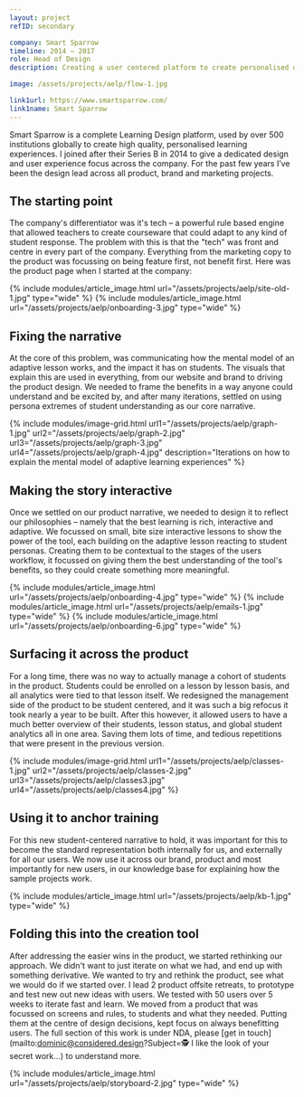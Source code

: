 ```yaml
---
layout: project
refID: secondary

company: Smart Sparrow
timeline: 2014 — 2017
role: Head of Design
description: Creating a user centered platform to create personalised online learning at scale

image: /assets/projects/aelp/flow-1.jpg

link1url: https://www.smartsparrow.com/
link1name: Smart Sparrow
---
```


Smart Sparrow is a complete Learning Design platform, used by over 500 institutions globally to create high quality, personalised learning experiences. I joined after their Series B in 2014 to give a dedicated design and user experience focus across the company. For the past few years I’ve been the design lead across all product, brand and marketing projects.

## The starting point
The company's differentiator was it's tech – a powerful rule based engine that allowed teachers to create courseware that could adapt to any kind of student response. The problem with this is that the "tech" was front and centre in every part of the company. Everything from the marketing copy to the product was focussing on being feature first, not benefit first. Here was the product page when I started at the company:

{% include modules/article_image.html url="/assets/projects/aelp/site-old-1.jpg" type="wide" %}
{% include modules/article_image.html url="/assets/projects/aelp/onboarding-3.jpg" type="wide" %}

## Fixing the narrative
At the core of this problem, was communicating how the mental model of an adaptive lesson works, and the impact it has on students. The visuals that explain this are used in everything, from our website and brand to driving the product design. We needed to frame the benefits in a way anyone could understand and be excited by, and after many iterations, settled on using persona extremes of student understanding as our core narrative.

{% include modules/image-grid.html url1="/assets/projects/aelp/graph-1.jpg" url2="/assets/projects/aelp/graph-2.jpg" url3="/assets/projects/aelp/graph-3.jpg" url4="/assets/projects/aelp/graph-4.jpg" description="Iterations on how to explain the mental model of adaptive learning experiences" %}

## Making the story interactive
Once we settled on our product narrative, we needed to design it to reflect our philosophies – namely that the best learning is rich, interactive and adaptive. We focussed on small, bite size interactive lessons to show the power of the tool, each building on the adaptive lesson reacting to student personas. Creating them to be contextual to the stages of the users workflow, it focussed on giving them the best understanding of the tool's benefits, so they could create something more meaningful.

{% include modules/article_image.html url="/assets/projects/aelp/onboarding-4.jpg" type="wide" %}
{% include modules/article_image.html url="/assets/projects/aelp/emails-1.jpg" type="wide" %}
{% include modules/article_image.html url="/assets/projects/aelp/onboarding-6.jpg" type="wide" %}

## Surfacing it across the product
For a long time, there was no way to actually manage a cohort of students in the product. Students could be enrolled on a lesson by lesson basis, and all analytics were tied to that lesson itself. We redesigned the management side of the product to be student centered, and it was such a big refocus it took nearly a year to be built. After this however, it allowed users to have a much better overview of their students, lesson status, and global student analytics all in one area. Saving them lots of time, and tedious repetitions that were present in the previous version.

{% include modules/image-grid.html url1="/assets/projects/aelp/classes-1.jpg" url2="/assets/projects/aelp/classes-2.jpg" url3="/assets/projects/aelp/classes3.jpg" url4="/assets/projects/aelp/classes4.jpg" %}

## Using it to anchor training
For this new student-centered narrative to hold, it was important for this to become the standard representation both internally for us, and externally for all our users. We now use it across our brand, product and most importantly for new users, in our knowledge base for explaining how the sample projects work.

{% include modules/article_image.html url="/assets/projects/aelp/kb-1.jpg" type="wide" %}

## Folding this into the creation tool
After addressing the easier wins in the product, we started rethinking our approach. We didn't want to just iterate on what we had, and end up with something derivative. We wanted to try and rethink the product, see what we would do if we started over. I lead 2 product offsite retreats, to prototype and test new out new ideas with users. We tested with 50 users over 5 weeks to iterate fast and learn. We moved from a product that was focussed on screens and rules, to students and what they needed. Putting them at the centre of design decisions, kept focus on always benefitting users. The full section of this work is under NDA, please [get in touch](mailto:dominic@considered.design?Subject=🕵️ I like the look of your secret work...) to understand more.

{% include modules/article_image.html url="/assets/projects/aelp/storyboard-2.jpg" type="wide" %}

